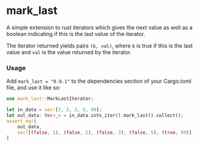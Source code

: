 # mark_last

A simple extension to rust iterators which gives the next value as well as a boolean indicating if this is the last value of the iterator.

The iterator returned yields pairs `(b, val)`, where `b` is true if this is the last value and `val` is the value returned by the iterator.

### Usage
Add `mark_last = "0.9.1"` to the dependencies section of your Cargo.toml file, and use it like so:

```rust
use mark_last::MarkLastIterator;

let in_data = vec![1, 2, 3, 5, 99];
let out_data: Vec<_> = in_data.into_iter().mark_last().collect();
assert_eq!(
    out_data,
    vec![(false, 1), (false, 2), (false, 3), (false, 5), (true, 99)]
)
```
